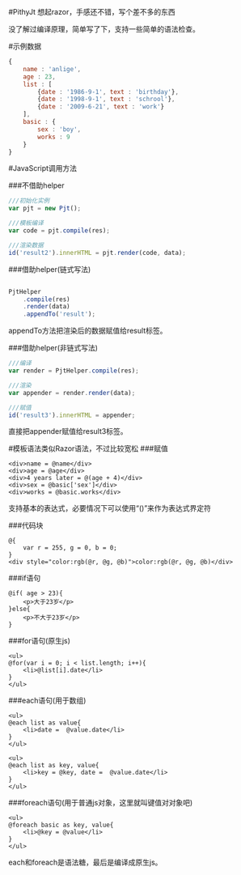 #PithyJt
想起razor，手感还不错，写个差不多的东西

没了解过编译原理，简单写了下，支持一些简单的语法检查。

#示例数据
```javascript
{
	name : 'anlige',
	age : 23,
	list : [
		{date : '1986-9-1', text : 'birthday'},
		{date : '1998-9-1', text : 'schrool'},
		{date : '2009-6-21', text : 'work'}
	],
	basic : {
		sex : 'boy',
		works : 9
	}
}
```

#JavaScript调用方法

###不借助helper
```javascript
///初始化实例
var pjt = new Pjt();

///模板编译
var code = pjt.compile(res);

///渲染数据
id('result2').innerHTML = pjt.render(code, data);
```

###借助helper(链式写法)
```javascript

PjtHelper
	.compile(res)
	.render(data)
	.appendTo('result');
```
appendTo方法把渲染后的数据赋值给result标签。

###借助helper(非链式写法)
```javascript
///编译
var render = PjtHelper.compile(res);

///渲染
var appender = render.render(data);

///赋值
id('result3').innerHTML = appender;
```
直接把appender赋值给result3标签。


#模板语法类似Razor语法，不过比较宽松
###赋值
```
<div>name = @name</div>
<div>age = @age</div>
<div>4 years later = @(age + 4)</div>
<div>sex = @basic['sex']</div>
<div>works = @basic.works</div>
````
支持基本的表达式，必要情况下可以使用“()”来作为表达式界定符

###代码块
```
@{
	var r = 255, g = 0, b = 0;
}
<div style="color:rgb(@r, @g, @b)">color:rgb(@r, @g, @b)</div>
```

###if语句
```
@if( age > 23){
	<p>大于23岁</p>
}else{
	<p>不大于23岁</p>
}
```

###for语句(原生js)
```
<ul>
@for(var i = 0; i < list.length; i++){
	<li>@list[i].date</li>
}
</ul>
```
###each语句(用于数组)
```
<ul>
@each list as value{
	<li>date =  @value.date</li>
}
</ul>
```
```
<ul>
@each list as key, value{
	<li>key = @key, date =  @value.date</li>
}
</ul>
```
###foreach语句(用于普通js对象，这里就叫键值对对象吧)
```
<ul>
@foreach basic as key, value{
	<li>@key = @value</li>
}
</ul>
```
each和foreach是语法糖，最后是编译成原生js。